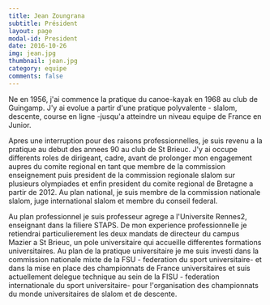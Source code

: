 ```yaml
---
title: Jean Zoungrana
subtitle: Président
layout: page
modal-id: President
date: 2016-10-26
img: jean.jpg
thumbnail: jean.jpg
category: equipe
comments: false
---
```


Ne en 1956, j'ai commence la pratique du canoe-kayak en 1968 au club de Guingamp. J'y ai evolue a partir d'une pratique polyvalente - slalom, descente, course en ligne -jusqu'a atteindre un niveau equipe de France en Junior.

Apres une interruption pour des raisons professionnelles, je suis revenu a la pratique au debut des annees 90 au club de St Brieuc. J'y ai occupe differents roles de dirigeant, cadre, avant de prolonger mon engagement aupres du comite regional en tant que membre de la commission enseignement puis president de la commission regionale slalom sur plusieurs olympiades et enfin president du comite regional de Bretagne a partir de 2012. Au plan national, je suis membre de la commission nationale slalom, juge international slalom et membre du conseil federal.

Au plan professionnel je suis professeur agrege a l'Universite Rennes2, enseignant dans la filiere STAPS. De mon experience professionnelle je retiendrai particulierement les deux mandats de directeur du campus Mazier a St Brieuc, un pole universitaire qui accueille differentes formations universitaires. Au plan de la pratique universitaire je me suis investi dans la commission nationale mixte de la FSU - federation du sport universitaire- et dans la mise en place des championnats de France universitaires et suis actuellement delegue technique au sein de la FISU - federation internationale du sport universitaire- pour !'organisation des championnats du monde universitaires de slalom et de descente.
